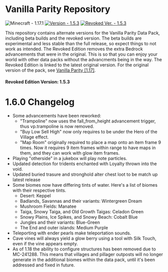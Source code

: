 # Vanilla Parity Repository
![Minecraft - 1.17.1](https://img.shields.io/badge/Minecraft-1.18.1-7AB357)
[![Version - 1.5.3](https://img.shields.io/badge/Version-1.6.0-3366FF)](https://github.com/CraftyG/vanilla_parity/wiki)
[![Revoked Ver. - 1.5.3](https://img.shields.io/badge/Revoked_Ver.-1.5.3-ee7722)](https://github.com/CraftyG/vanilla_parity/wiki)

This repository contains alternate versions for the Vanilla Parity Data Pack, including beta builds and the revoked version. The beta builds are experimental and less stable than the full release, so expect things to not work as intended. The Revoked Edition removes the extra Bedrock advancements that were in the original. This is so that you can enjoy your world with other data packs without the advancments being in the way. The Revoked Edition is linked to the latest original version. For the original version of the pack, see [Vanilla Parity [1.17]](https://www.planetminecraft.com/data-pack/vanilla-parity/).
#### Revoked Edition Version: 1.5.3

 # 1.6.0 Changelog
  - Some advancements have been reworked:
    - "Trampoline" now uses the fall_from_height advancement trigger, thus vp.trampoline is now removed.
    - "Buy Low Sell High" now only requires to be under the Hero of the Village effect.
    - "Map Room" originally required to place a map onto an item frame 9 times. Now it requires 9 item frames within range to have maps in them, and they can work with glow item frames.
  - Playing "otherside" in a jukebox will play note particles.
  - Updated detection for tridents enchanted with Loyalty thrown into the void.
  - Updated buried trasure and stronghold alter chest loot to be match up latest release 
  - Some biomes now have differing tints of water. Here's a list of biomes with their respective tints.
    - Desert: Keppel
    - Badlands, Savannas and their variants: Wintergreen Dream
    - Mushroom Fields: Manatee
    - Taiga, Snowy Taiga, and Old Growth Taigas: Celadon Green
    - Snowy Plains, Ice Spikes, and Snowy Beach: Cobalt Blue
    - Jungles and their variants: Blue-Green
    - The End and outer islands: Medium Purple
  - Teleporting with ender pearls make teleportation sounds.
  - Cave vines will always yield a glow berry using a tool with Silk Touch, even if the vine appears empty.
  - As of 1.18 the ability to configure structures has been removed due to MC-241288. This means that villages and pillager outposts will no longer generate in the additional biomes within the data pack, until it's been addressed and fixed in future.

